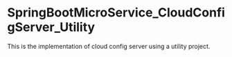 # SpringBootMicroService_CloudConfigServer_Utility
This is the implementation of cloud config server using a utility project. 
